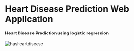 # Heart Disease Prediction Web Application
#### Heart Disease Prediction using logistic regression

![hasheartdisease](https://user-images.githubusercontent.com/37801119/123553199-8407bd80-d799-11eb-9fde-5dd6e525363a.png)

